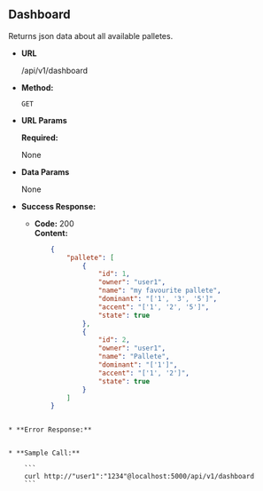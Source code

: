 **Dashboard**
----
  Returns json data about all available palletes.

* **URL**

  /api/v1/dashboard

* **Method:**

  `GET`
  
*  **URL Params**

   **Required:**
 
   None

* **Data Params**

  None

* **Success Response:**

  * **Code:** 200 <br />
    **Content:** 
    ``` json
        {
            "pallete": [
                {
                    "id": 1,
                    "owner": "user1",
                    "name": "my favourite pallete",
                    "dominant": "['1', '3', '5']",
                    "accent": "['1', '2', '5']",
                    "state": true
                },
                {
                    "id": 2,
                    "owner": "user1",
                    "name": "Pallete",
                    "dominant": "['1']",
                    "accent": "['1', '2']",
                    "state": true
                }
            ]
        }
```
 
* **Error Response:**


* **Sample Call:**

    ```
    curl http://"user1":"1234"@localhost:5000/api/v1/dashboard
    ```